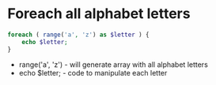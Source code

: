 # Foreach all alphabet letters

```php
foreach ( range('a', 'z') as $letter ) {
    echo $letter;
}
```

- range('a', 'z') - will generate array with all alphabet letters
- echo $letter; - code to manipulate each letter
